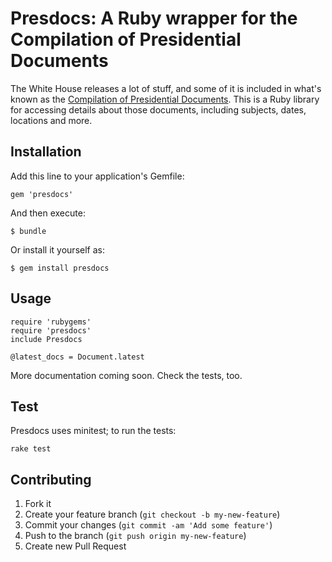 # Presdocs: A Ruby wrapper for the Compilation of Presidential Documents

The White House releases a lot of stuff, and some of it is included in what's known as the [Compilation of Presidential Documents](http://www.gpo.gov/fdsys/browse/collection.action?collectionCode=CPD). This is a Ruby library for accessing details about those documents, including subjects, dates, locations and more.

## Installation

Add this line to your application's Gemfile:

    gem 'presdocs'

And then execute:

    $ bundle

Or install it yourself as:

    $ gem install presdocs

## Usage

    require 'rubygems'
    require 'presdocs'
    include Presdocs
    
    @latest_docs = Document.latest
    
More documentation coming soon. Check the tests, too.

## Test

Presdocs uses minitest; to run the tests:
  
    rake test

## Contributing

1. Fork it
2. Create your feature branch (`git checkout -b my-new-feature`)
3. Commit your changes (`git commit -am 'Add some feature'`)
4. Push to the branch (`git push origin my-new-feature`)
5. Create new Pull Request
